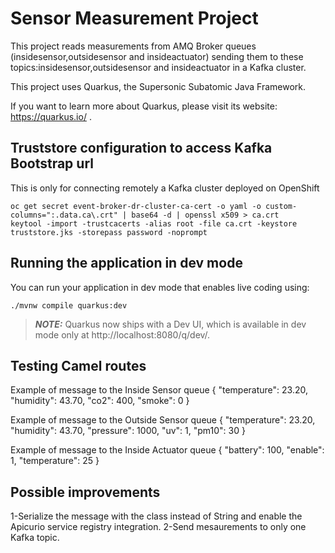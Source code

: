 # Sensor Measurement Project


This project reads measurements from AMQ Broker queues (insidesensor,outsidesensor and insideactuator) sending them to these topics:insidesensor,outsidesensor and insideactuator  in a Kafka cluster.

This project uses Quarkus, the Supersonic Subatomic Java Framework.

If you want to learn more about Quarkus, please visit its website: https://quarkus.io/ .

## Truststore configuration to access Kafka Bootstrap url

This is only for connecting remotely a Kafka cluster deployed on OpenShift

```
oc get secret event-broker-dr-cluster-ca-cert -o yaml -o custom-columns=":.data.ca\.crt" | base64 -d | openssl x509 > ca.crt 
keytool -import -trustcacerts -alias root -file ca.crt -keystore truststore.jks -storepass password -noprompt
```

## Running the application in dev mode

You can run your application in dev mode that enables live coding using:
```shell script
./mvnw compile quarkus:dev
```

> **_NOTE:_**  Quarkus now ships with a Dev UI, which is available in dev mode only at http://localhost:8080/q/dev/.


## Testing Camel routes

Example of message to the Inside Sensor queue
{
    "temperature": 23.20,
    "humidity": 43.70,
    "co2": 400,
    "smoke": 0
 }

Example of message to the Outside Sensor queue
{
    "temperature": 23.20,
    "humidity": 43.70,
    "pressure": 1000,
    "uv": 1,
    "pm10": 30
 }

Example of message to the Inside Actuator queue
{
    "battery": 100,
    "enable": 1,
    "temperature": 25
 }


## Possible improvements

1-Serialize the message with the class instead of String and enable the Apicurio service registry integration.
2-Send mesaurements to only one Kafka topic. 

